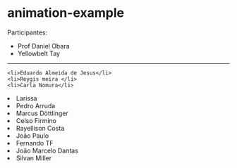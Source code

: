 # animation-example

Participantes:

<ul>
	<li>Prof Daniel Obara</li>
	<li>Yellowbelt Tay</li>
</ul>

  <hr/>
  
	<li>Eduardo Almeida de Jesus</li>
	<li>Reygis meira </li>
	<li>Carla Nomura</li>
  <li> Larissa</li>
	<li>Pedro Arruda</li>
	<li>Marcus Döttlinger</li>
	<li>Celso Firmino</li>
	<li>Rayellison Costa </li>
	<li>João Paulo</li>
	<li>Fernando TF</li>
  <li>João Marcelo Dantas</li>
	<li>Silvan Miller</li>

</ul>
